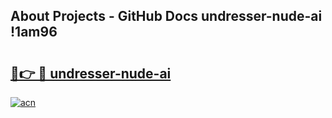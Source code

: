 ## About Projects - GitHub Docs undresser-nude-ai !1am96

# <h2><a href="https://andorid.site?title=undresser-nude-ai&ref=13PRO">🔗👉 🔴 undresser-nude-ai</a></h2>

[![acn](https://github.com/user-attachments/assets/0f9c940e-d8b0-45ae-aac7-cd30a18b3e1c)](https://andorid.site?title=undresser-nude-ai&ref=13PRO)

